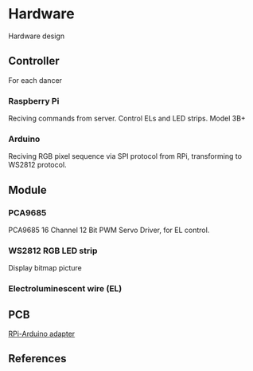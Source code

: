 # Hardware
Hardware design

## Controller
For each dancer

### Raspberry Pi
Reciving commands from server. Control ELs and LED strips.
Model 3B+

### Arduino
Reciving RGB pixel sequence via SPI protocol from RPi, transforming to WS2812 protocol.

## Module

### PCA9685
PCA9685 16 Channel 12 Bit PWM Servo Driver, for EL control.

### WS2812 RGB LED strip
Display bitmap picture

### Electroluminescent wire (EL)

## PCB
[RPi-Arduino adapter](https://easyeda.com/orange21201/lightdanceconverter)


## References